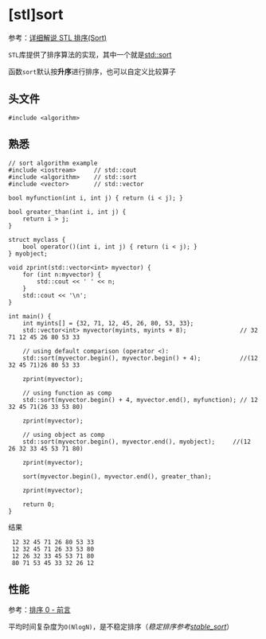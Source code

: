 
# [stl]sort

参考：[详细解说 STL 排序(Sort) ](http://www.cppblog.com/mzty/archive/2005/12/15/1770.aspx)

`STL`库提供了排序算法的实现，其中一个就是[std::sort](http://www.cplusplus.com/reference/algorithm/sort/?kw=sort)

函数`sort`默认按**升序**进行排序，也可以自定义比较算子

## 头文件

```
#include <algorithm>
```

## 熟悉

```
// sort algorithm example
#include <iostream>     // std::cout
#include <algorithm>    // std::sort
#include <vector>       // std::vector

bool myfunction(int i, int j) { return (i < j); }

bool greater_than(int i, int j) {
    return i > j;
}

struct myclass {
    bool operator()(int i, int j) { return (i < j); }
} myobject;

void zprint(std::vector<int> myvector) {
    for (int n:myvector) {
        std::cout << ' ' << n;
    }
    std::cout << '\n';
}

int main() {
    int myints[] = {32, 71, 12, 45, 26, 80, 53, 33};
    std::vector<int> myvector(myints, myints + 8);               // 32 71 12 45 26 80 53 33

    // using default comparison (operator <):
    std::sort(myvector.begin(), myvector.begin() + 4);           //(12 32 45 71)26 80 53 33

    zprint(myvector);

    // using function as comp
    std::sort(myvector.begin() + 4, myvector.end(), myfunction); // 12 32 45 71(26 33 53 80)

    zprint(myvector);

    // using object as comp
    std::sort(myvector.begin(), myvector.end(), myobject);     //(12 26 32 33 45 53 71 80)

    zprint(myvector);

    sort(myvector.begin(), myvector.end(), greater_than);

    zprint(myvector);

    return 0;
}
```

结果

```
 12 32 45 71 26 80 53 33
 12 32 45 71 26 33 53 80
 12 26 32 33 45 53 71 80
 80 71 53 45 33 32 26 12
```

## 性能

参考：[排序 0 - 前言](https://blog.csdn.net/u012005313/article/details/78162666)

平均时间复杂度为`O(NlogN)`，是不稳定排序（*稳定排序参考[stable_sort](http://www.cplusplus.com/stable_sort)*）
